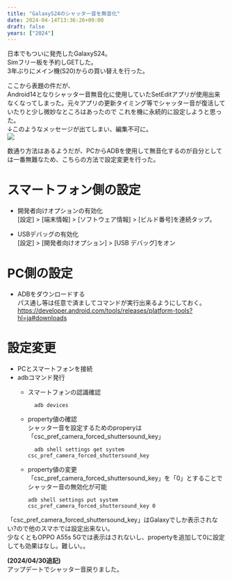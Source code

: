 ```yaml
---
title: "GalaxyS24のシャッター音を無音化"
date: 2024-04-14T13:36:26+09:00
draft: false
years: ["2024"]
---
```

日本でもついに発売したGalaxyS24。  
Simフリー板を予約しGETした。  
3年ぶりにメイン機(S20)からの買い替えを行った。  

ここから表題の件だが、  
Android14となりシャッター音無音化に使用していたSetEditアプリが使用出来なくなってしまった。元々アプリの更新タイミング等でシャッター音が復活していたりと少し微妙なところはあったので
これを機に永続的に設定しようと思った。  
↓このようなメッセージが出てしまい、編集不可に。  
![](/blog/images/20240414/20240414_132256.jpg)

数通り方法はあるようだが、PCからADBを使用して無音化するのが自分としては一番無難なため、こちらの方法で設定変更を行った。  

# スマートフォン側の設定  
  - 開発者向けオプションの有効化  
    [設定] > [端末情報] > [ソフトウェア情報] > [ビルド番号]を連続タップ。

  - USBデバッグの有効化  
    [設定] > [開発者向けオプション]  > [USB デバッグ]をオン

# PC側の設定
  - ADBをダウンロードする  
    パス通し等は任意で済ましてコマンドが実行出来るようにしておく。  
    https://developer.android.com/tools/releases/platform-tools?hl=ja#downloads

# 設定変更  
  - PCとスマートフォンを接続  
  - adbコマンド発行  
    - スマートフォンの認識確認  
      ```
        adb devices
      ```
    - property値の確認  
      シャッター音を設定するためのproperyは「csc_pref_camera_forced_shuttersound_key」  

      ```
        adb shell settings get system csc_pref_camera_forced_shuttersound_key
      ```
    - property値の変更  
      「csc_pref_camera_forced_shuttersound_key」を「0」とすることでシャッター音の無効化が可能
      ```
      adb shell settings put system csc_pref_camera_forced_shuttersound_key 0
      ```
「csc_pref_camera_forced_shuttersound_key」はGalaxyでしか表示されない?ので他のスマホでは設定出来ない。  
少なくともOPPO A55s 5Gでは表示はされないし、propertyを追加して0に設定しても効果はなし。難しい。。  

**(2024/04/30追記)**   
アップデートでシャッター音戻りました。  
